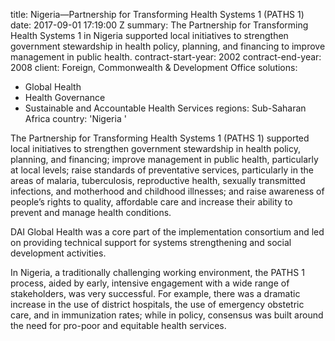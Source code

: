 
title: Nigeria—Partnership for Transforming Health Systems 1 (PATHS 1)
date: 2017-09-01 17:19:00 Z
summary: The Partnership for Transforming Health Systems 1 in Nigeria supported local
  initiatives to strengthen government stewardship in health policy, planning, and
  financing to improve management in public health.
contract-start-year: 2002
contract-end-year: 2008
client: Foreign, Commonwealth & Development Office
solutions:
- Global Health
- Health Governance
- Sustainable and Accountable Health Services
regions: Sub-Saharan Africa
country: 'Nigeria '


The Partnership for Transforming Health Systems 1 (PATHS 1) supported local initiatives to strengthen government stewardship in health policy, planning, and financing; improve management in public health, particularly at local levels; raise standards of preventative services, particularly in the areas of malaria, tuberculosis, reproductive health, sexually transmitted infections, and motherhood and childhood illnesses; and raise awareness of people’s rights to quality, affordable care and increase their ability to prevent and manage health conditions.

DAI Global Health was a core part of the implementation consortium and led on providing technical support for systems strengthening and social development activities.

In Nigeria, a traditionally challenging working environment, the PATHS 1 process, aided by early, intensive engagement with a wide range of stakeholders, was very successful. For example, there was a dramatic increase in the use of district hospitals, the use of emergency obstetric care, and in immunization rates; while in policy, consensus was built around the need for pro-poor and equitable health services.
